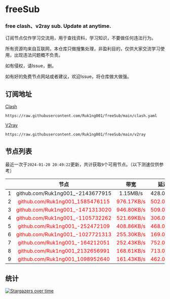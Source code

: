 # freeSub
### free clash、v2ray sub. Update at anytime.

订阅节点仅作学习交流用，用于查找资料，学习知识，不要做任何违法行为。

所有资源均来自互联网，本仓库只做搜集处理，非盈利目的，仅供大家交流学习使用，出现违法问题概不负责。

如有侵权，请Issue，删。

如有好的免费节点网站或者建议，欢迎Issue，将仓库做大做强。

## 订阅地址
[Clash](https://raw.githubusercontent.com/Ruk1ng001/freeSub/main/clash.yaml)
```
https://raw.githubusercontent.com/Ruk1ng001/freeSub/main/clash.yaml
```
[V2ray](https://raw.githubusercontent.com/Ruk1ng001/freeSub/main/v2ray)
```
https://raw.githubusercontent.com/Ruk1ng001/freeSub/main/v2ray
```

## 节点列表

最近一次于`2024-01-20 20:49:22`更新，共计获取`9`个可用节点。（以下测速仅供参考）

|  | 节点 | 带宽 | 延迟 |
|:-:|:--:|:--:|:--:|
 | 1 | github.com/Ruk1ng001_-2143677915 | 1.15MB/s | 428.00ms |
 | 2 | <font color=red>github.com/Ruk1ng001_1585476115</font> | <font color=red>976.17KB/s</font> | <font color=red>502.00ms</font> |
 | 3 | <font color=red>github.com/Ruk1ng001_-1471313020</font> | <font color=red>946.80KB/s</font> | <font color=red>509.00ms</font> |
 | 4 | <font color=red>github.com/Ruk1ng001_-1105732262</font> | <font color=red>521.69KB/s</font> | <font color=red>306.00ms</font> |
 | 5 | <font color=red>github.com/Ruk1ng001_-252472109</font> | <font color=red>408.86KB/s</font> | <font color=red>468.00ms</font> |
 | 6 | <font color=red>github.com/Ruk1ng001_-1027721313</font> | <font color=red>255.30KB/s</font> | <font color=red>169.00ms</font> |
 | 7 | <font color=red>github.com/Ruk1ng001_-164212051</font> | <font color=red>252.43KB/s</font> | <font color=red>752.00ms</font> |
 | 8 | <font color=red>github.com/Ruk1ng001_2132656991</font> | <font color=red>168.61KB/s</font> | <font color=red>713.00ms</font> |
 | 9 | <font color=red>github.com/Ruk1ng001_1098952640</font> | <font color=red>161.43KB/s</font> | <font color=red>462.00ms</font> |


## 统计

[![Stargazers over time](https://starchart.cc/Ruk1ng001/freeSub.svg)](https://starchart.cc/Ruk1ng001/freeSub)